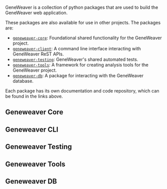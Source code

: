 
GeneWeaver is a collection of python packages that are used to build the GeneWeaver web 
application. 

These packages are also available for use in other projects. The packages are:

- [`geneweaver-core`](https://pypi.org/project/geneweaver-core/): 
Foundational shared functionality for the GeneWeaver project.
- [`geneweaver-client`](https://pypi.org/project/geneweaver-client/): 
A command line interface interacting with GeneWeaver ReST APIs.
- [`geneweaver-testing`](https://pypi.org/project/geneweaver-testing/): 
GeneWeaver's shared automated tests.
- [`geneweaver-tools`](https://pypi.org/project/geneweaver-tools/):
A framework for creating analysis tools for the GeneWeaver project.
- [`geneweaver-db`](https://pypi.org/project/jax-geneweaver-db/): 
A package for interacting with the GeneWeaver database.

Each package has its own documentation and code repository, which can be found in the 
links above.

## Geneweaver Core


## Geneweaver CLI


## Geneweaver Testing


## Geneweaver Tools


## Geneweaver DB
